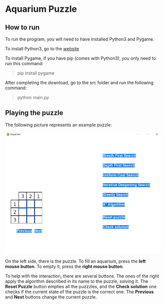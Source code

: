 # Aquarium Puzzle

## How to run 
To run the program, you will need to have installed Python3 and Pygame.

To install Python3, go to the [website](https://www.python.org/downloads/)

To install Pygame, if you have pip (comes with Python3), you only need to run this command:
>pip install pygame

After completing the download, go to the src folder and run the following command:
>python main.py

## Playing the puzzle

The following picture represents an example puzzle:

![Example puzzle](images/puzzle.PNG)

On the left side, there is the puzzle. To fill an aquarium, press the **left mouse button**. To empty it, press the **right mouse button**.

To help with the interaction, there are several buttons. The ones of the right apply the algorithm described in its name to the puzzle, solving it. The **Reset Puzzle** button empties all the puzzzles, and the **Check solution** one checks if the current state of the puzzle is the correct one. The **Previous** and **Next** buttons change the current puzzle.

